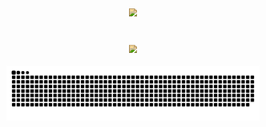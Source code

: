 
<h1 align="center">
    <img src="https://readme-typing-svg.herokuapp.com/?font=Righteous&size=35&center=true&vCenter=true&width=500&height=70&duration=4000&lines=olá!+👋;+me+chamo+Thiago!;" style="filter: brightness(80%) sepia(50%) saturate(300%);"/>
</h1>

<h1 align="center">
    <img src="https://readme-typing-svg.herokuapp.com/?font=Righteous&size=35&center=true&vCenter=true&width=500&height=70&duration=4000&lines=obrigado+pela+atenção!;" style="filter: brightness(80%) sepia(50%) saturate(300%);"/>
</h1>

![Snake animation](https://raw.githubusercontent.com/V0UP3R/V0UP3R/output/github-contribution-grid-snake-dark.svg)
